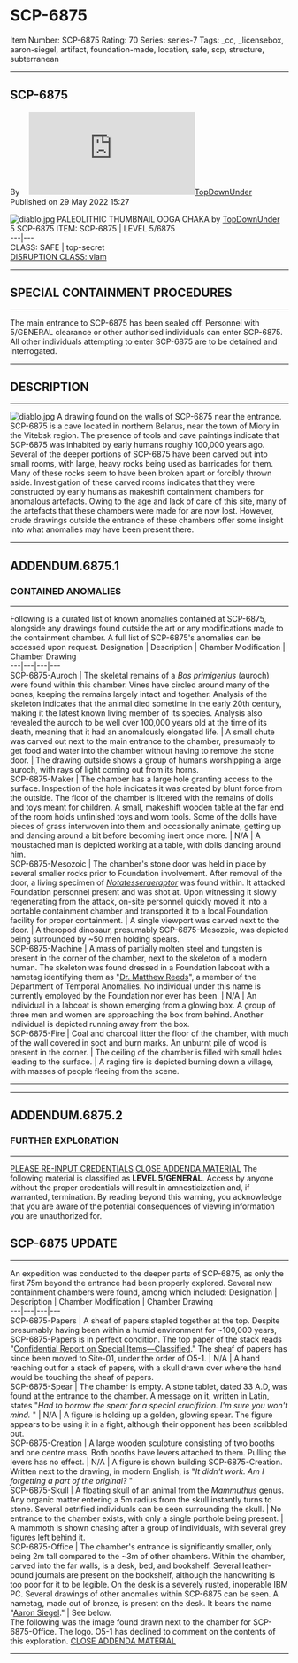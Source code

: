 # SCP-6875
Item Number: SCP-6875
Rating: 70
Series: series-7
Tags: _cc, _licensebox, aaron-siegel, artifact, foundation-made, location, safe, scp, structure, subterranean

---

SCP-6875  
---  
Byㅤ [![TopDownUnder](https://www.wikidot.com/avatar.php?userid=3253914&amp;size=small&amp;timestamp=1751245635)](http://www.wikidot.com/user:info/topdownunder)[TopDownUnder](http://www.wikidot.com/user:info/topdownunder)  
Published on 29 May 2022 15:27  
  

![diablo.jpg](https://scp-wiki.wdfiles.com/local--files/scp-6875/diablo.jpg)
PALEOLITHIC THUMBNAIL OOGA CHAKA
by [TopDownUnder](/top)  
5
SCP-6875
ITEM: SCP-6875 | LEVEL 5/6875  
---|---  
CLASS: SAFE | top-secret  
[DISRUPTION CLASS: vlam](/anomaly-classification-system-guide)
* * *
## SPECIAL CONTAINMENT PROCEDURES
* * *
The main entrance to SCP-6875 has been sealed off. Personnel with 5/GENERAL clearance or other authorised individuals can enter SCP-6875. All other individuals attempting to enter SCP-6875 are to be detained and interrogated.
* * *
## DESCRIPTION
* * *
![diablo.jpg](https://scp-wiki.wdfiles.com/local--files/scp-6875/diablo.jpg)
A drawing found on the walls of SCP-6875 near the entrance.
SCP-6875 is a cave located in northern Belarus, near the town of Miory in the Vitebsk region. The presence of tools and cave paintings indicate that SCP-6875 was inhabited by early humans roughly 100,000 years ago.
Several of the deeper portions of SCP-6875 have been carved out into small rooms, with large, heavy rocks being used as barricades for them. Many of these rocks seem to have been broken apart or forcibly thrown aside. Investigation of these carved rooms indicates that they were constructed by early humans as makeshift containment chambers for anomalous artefacts. Owing to the age and lack of care of this site, many of the artefacts that these chambers were made for are now lost. However, crude drawings outside the entrance of these chambers offer some insight into what anomalies may have been present there.
* * *
## ADDENDUM.6875.1
### CONTAINED ANOMALIES
* * *
Following is a curated list of known anomalies contained at SCP-6875, alongside any drawings found outside the art or any modifications made to the containment chamber. A full list of SCP-6875's anomalies can be accessed upon request.
Designation | Description | Chamber Modification | Chamber Drawing  
---|---|---|---  
SCP-6875-Auroch | The skeletal remains of a _Bos primigenius_ (auroch) were found within this chamber. Vines have circled around many of the bones, keeping the remains largely intact and together. Analysis of the skeleton indicates that the animal died sometime in the early 20th century, making it the latest known living member of its species. Analysis also revealed the auroch to be well over 100,000 years old at the time of its death, meaning that it had an anomalously elongated life. | A small chute was carved out next to the main entrance to the chamber, presumably to get food and water into the chamber without having to remove the stone door. | The drawing outside shows a group of humans worshipping a large auroch, with rays of light coming out from its horns.  
SCP-6875-Maker | The chamber has a large hole granting access to the surface. Inspection of the hole indicates it was created by blunt force from the outside. The floor of the chamber is littered with the remains of dolls and toys meant for children. A small, makeshift wooden table at the far end of the room holds unfinished toys and worn tools. Some of the dolls have pieces of grass interwoven into them and occasionally animate, getting up and dancing around a bit before becoming inert once more. | N/A | A moustached man is depicted working at a table, with dolls dancing around him.  
SCP-6875-Mesozoic | The chamber's stone door was held in place by several smaller rocks prior to Foundation involvement. After removal of the door, a living specimen of _[Notatesseraeraptor](https://en.wikipedia.org/wiki/Notatesseraeraptor)_ was found within. It attacked Foundation personnel present and was shot at. Upon witnessing it slowly regenerating from the attack, on-site personnel quickly moved it into a portable containment chamber and transported it to a local Foundation facility for proper containment. | A single viewport was carved next to the door. | A theropod dinosaur, presumably SCP-6875-Mesozoic, was depicted being surrounded by ~50 men holding spears.  
SCP-6875-Machine | A mass of partially molten steel and tungsten is present in the corner of the chamber, next to the skeleton of a modern human. The skeleton was found dressed in a Foundation labcoat with a nametag identifying them as "[Dr. Matthew Reeds](/scp-6988)", a member of the Department of Temporal Anomalies. No individual under this name is currently employed by the Foundation nor ever has been. | N/A | An individual in a labcoat is shown emerging from a glowing box. A group of three men and women are approaching the box from behind. Another individual is depicted running away from the box.  
SCP-6875-Fire | Coal and charcoal litter the floor of the chamber, with much of the wall covered in soot and burn marks. An unburnt pile of wood is present in the corner. | The ceiling of the chamber is filled with small holes leading to the surface. | A raging fire is depicted burning down a village, with masses of people fleeing from the scene.  
* * *
* * *
## ADDENDUM.6875.2
### FURTHER EXPLORATION
* * *
[PLEASE RE-INPUT CREDENTIALS](javascript:;)
[CLOSE ADDENDA MATERIAL](javascript:;)
The following material is classified as **LEVEL 5/GENERAL**. Access by anyone without the proper credentials will result in amnesticization and, if warranted, termination. By reading beyond this warning, you acknowledge that you are aware of the potential consequences of viewing information you are unauthorized for.
  
  
  

## **SCP-6875 UPDATE**
* * *
An expedition was conducted to the deeper parts of SCP-6875, as only the first 75m beyond the entrance had been properly explored. Several new containment chambers were found, among which included:
Designation | Description | Chamber Modification | Chamber Drawing  
---|---|---|---  
SCP-6875-Papers | A sheaf of papers stapled together at the top. Despite presumably having been within a humid environment for ~100,000 years, SCP-6875-Papers is in perfect condition. The top paper of the stack reads "[Confidential Report on Special Items—Classified](/jonathan-ball-s-proposal)." The sheaf of papers has since been moved to Site-01, under the order of O5-1. | N/A | A hand reaching out for a stack of papers, with a skull drawn over where the hand would be touching the sheaf of papers.  
SCP-6875-Spear | The chamber is empty. A stone tablet, dated 33 A.D, was found at the entrance to the chamber. A message on it, written in Latin, states "_Had to borrow the spear for a special crucifixion. I'm sure you won't mind._ " | N/A | A figure is holding up a golden, glowing spear. The figure appears to be using it in a fight, although their opponent has been scribbled out.  
SCP-6875-Creation | A large wooden sculpture consisting of two booths and one centre mass. Both booths have levers attached to them. Pulling the levers has no effect. | N/A | A figure is shown building SCP-6875-Creation. Written next to the drawing, in modern English, is "_It didn't work. Am I forgetting a part of the original?_ "  
SCP-6875-Skull | A floating skull of an animal from the _Mammuthus_ genus. Any organic matter entering a 5m radius from the skull instantly turns to stone. Several petrified individuals can be seen surrounding the skull. | No entrance to the chamber exists, with only a single porthole being present. | A mammoth is shown chasing after a group of individuals, with several grey figures left behind it.  
SCP-6875-Office | The chamber's entrance is significantly smaller, only being 2m tall compared to the ~3m of other chambers. Within the chamber, carved into the far walls, is a desk, bed, and bookshelf. Several leather-bound journals are present on the bookshelf, although the handwriting is too poor for it to be legible. On the desk is a severely rusted, inoperable IBM PC. Several drawings of other anomalies within SCP-6875 can be seen. A nametag, made out of bronze, is present on the desk. It bears the name "[Aaron Siegel](/ouroboros)." | See below.  
The following was the image found drawn next to the chamber for SCP-6875-Office.
The logo.
O5-1 has declined to comment on the contents of this exploration.
[CLOSE ADDENDA MATERIAL](javascript:;)
* * *